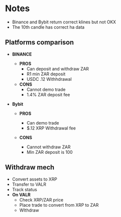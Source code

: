 # Notes

- Binance and Bybit return correct klines but not OKX
- The 10th candle has correct ha data

## Platforms comparison

- **BINANCE**
    - **PROS**
        - Can deposit and withdraw ZAR
        - R1 min ZAR deposit
        - USDC .12 Withhdrawal
    - **CONS**
        - Cannot demo trade
        - 1.4% ZAR deposit fee

- **Bybit**
    - **PROS**
        - Can demo trade
        - $.12 XRP Withdrawal fee
 
    - **CONS**
        - Cannot withdraw ZAR
        - Min ZAR deposit is 100
    
## Withdraw mech

- Convert assets to XRP
- Transfer to VALR
- Track status
- **On VALR**
    - Check XRP/ZAR price
    - Place trade to convert from XRP to ZAR
    - WIthdraw